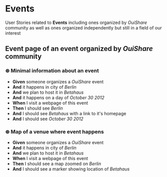 # Events
User Stories related to **Events** including ones organized by *OuiShare* community as well as ones organized independently but still in a field of our interest



## Event page of an event organized by *OuiShare* community

### ⊛ Minimal information about an event

* **Given** someone organizes a *OuiShare* event
 * **And** it happens in city of *Berlin*
 * **And** we plan to host it in *Betahaus*
 * **And** it happens on a day of *October 30 2012*
* **When** I visit a webpage of this event
* **Then** I should see *Berlin*
 * **And** I should see *Betahaus* with a link to it's homepage
 * **And** I should see *October 30 2012*
 

### ⊛ Map of a venue where event happens

* **Given** someone organizes a *OuiShare* event
 * **And** it happens in city of *Berlin*
 * **And** we plan to host it in *Betahaus*
* **When** I visit a webpage of this event
* **Then** I should see a map zoomed on *Berlin*
 * **And** I should see a marker showing location of *Betahaus*